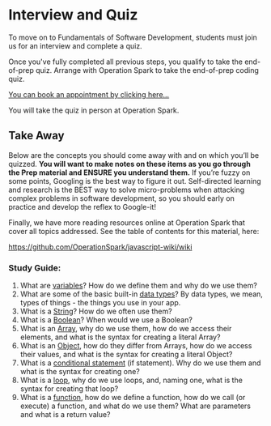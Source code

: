 # Interview and Quiz

To move on to Fundamentals of Software Development, students must join us for an interview and complete a quiz.

Once you've fully completed all previous steps, you qualify to take the end-of-prep quiz. Arrange with Operation Spark to take the end-of-prep coding quiz.

<a href="https://operationspark-prep.youcanbook.me/">You can book an appointment by clicking here...</a>

You will take the quiz in person at Operation Spark.


## Take Away

Below are the concepts you should come away with and on which you’ll be quizzed.  **You will want to make notes on these items as you go through the Prep material and ENSURE you understand them.**  If you’re fuzzy on some points, Googling is the best way to figure it out.  Self-directed learning and research is the BEST way to solve micro-problems when attacking complex problems in software development, so you should early on practice and develop the reflex to Google-it!

Finally, we have more reading resources online at Operation Spark that cover all topics addressed.  See the table of contents for this material, here:

https://github.com/OperationSpark/javascript-wiki/wiki

### Study Guide:


1. What are [variables](http://www.w3schools.com/js/js_variables.asp)? How do we define them and why do we use them?
2. What are some of the basic built-in [data types](http://www.w3schools.com/js/js_datatypes.asp)? By data types, we mean, types of things - the things you use in your app.
3. What is a [String](http://www.w3schools.com/jsref/jsref_obj_string.asp)? How do we often use them?
4. What is a [Boolean](http://www.w3schools.com/js/js_booleans.asp)? When would we use a Boolean?
5. What is an [Array](http://www.w3schools.com/js/js_arrays.asp), why do we use them, how do we access their elements, and what is the syntax for creating a literal Array?
6. What is an [Object](http://www.w3schools.com/js/js_object_definition.asp), how do they differ from Arrays, how do we access their values, and what is the syntax for creating a literal Object?
7. What is a [conditional statement](http://www.w3schools.com/js/js_if_else.asp) (if statement). Why do we use them and what is the syntax for creating one?
8. What is a [loop](http://www.w3schools.com/js/js_loop_for.asp), why do we use loops, and, naming one, what is the syntax for creating that loop?
9. What is a [function](http://www.w3schools.com/js/js_functions.asp), how do we define a function, how do we call (or execute) a function, and what do we use them?  What are parameters and what is a return value?


